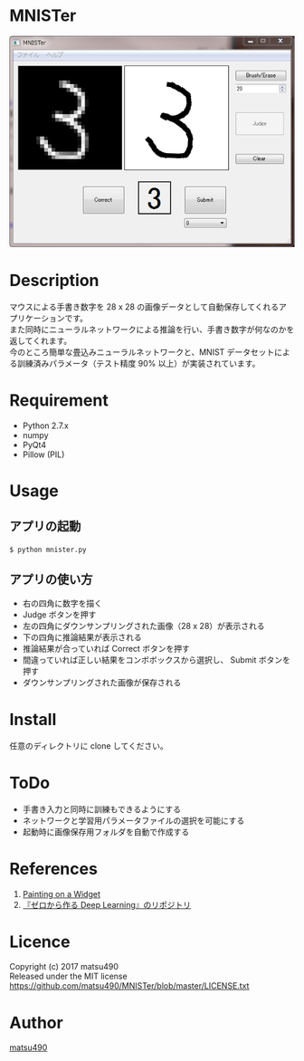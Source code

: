 MNISTer
====

![demoimage](./demoimage.png)

# Description
マウスによる手書き数字を 28 x 28 の画像データとして自動保存してくれるアプリケーションです。  
また同時にニューラルネットワークによる推論を行い、手書き数字が何なのかを返してくれます。  
今のところ簡単な畳込みニューラルネットワークと、MNIST データセットによる訓練済みパラメータ（テスト精度 90% 以上）が実装されています。  

# Requirement
- Python 2.7.x
- numpy
- PyQt4
- Pillow (PIL)

# Usage
## アプリの起動  
`$ python mnister.py`

## アプリの使い方
- 右の四角に数字を描く
- Judge ボタンを押す
- 左の四角にダウンサンプリングされた画像（28 x 28）が表示される
- 下の四角に推論結果が表示される
- 推論結果が合っていれば Correct ボタンを押す
- 間違っていれば正しい結果をコンボボックスから選択し、 Submit ボタンを押す
- ダウンサンプリングされた画像が保存される

# Install
任意のディレクトリに clone してください。

# ToDo
- 手書き入力と同時に訓練もできるようにする
- ネットワークと学習用パラメータファイルの選択を可能にする
- 起動時に画像保存用フォルダを自動で作成する

# References
1. [Painting on a Widget](https://www.codeproject.com/Articles/373463/Painting-on-a-Widget "Qt での手書き文字入力")
2. [『ゼロから作る Deep Learning』のリポジトリ](https://github.com/oreilly-japan/deep-learning-from-scratch)

# Licence
Copyright (c) 2017 matsu490  
Released under the MIT license  
https://github.com/matsu490/MNISTer/blob/master/LICENSE.txt  

# Author
[matsu490](https://github.com/matsu490)
